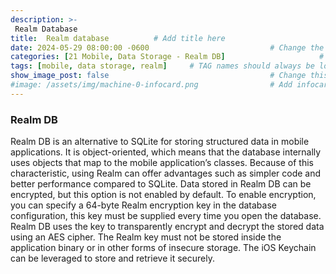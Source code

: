 ```yaml
---
description: >-
 Realm Database
title:  Realm database          # Add title here
date: 2024-05-29 08:00:00 -0600                           # Change the date to match completion date
categories: [21 Mobile, Data Storage - Realm DB]                     # Change Templates to Writeup
tags: [mobile, data storage, realm]     # TAG names should always be lowercase; replace template with writeup, and add relevant tags
show_image_post: false                                    # Change this to true
#image: /assets/img/machine-0-infocard.png                # Add infocard image here for post preview image
---
```


### Realm DB

Realm DB is an alternative to SQLite for storing structured data in mobile applications. It is object-oriented, which means that the database internally uses objects that map to the mobile application’s classes. Because of this characteristic, using Realm can offer advantages such as simpler code and better performance compared to SQLite.
Data stored in Realm DB can be encrypted, but this option is not enabled by default. To enable encryption, you can specify a 64-byte Realm encryption key in the database configuration, this key must be supplied every time you open the database. Realm DB uses the key to transparently encrypt and decrypt the stored data using an AES cipher. The Realm key must not be stored inside the application binary or in other forms of insecure storage. The iOS Keychain can be leveraged to store and retrieve it securely.
